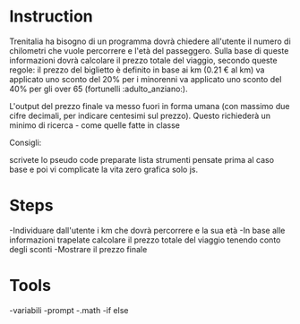 # Instruction

Trenitalia ha bisogno di un programma dovrà chiedere all'utente il numero di chilometri che vuole percorrere e l'età del passeggero.
Sulla base di queste informazioni dovrà calcolare il prezzo totale del viaggio, secondo queste regole:
il prezzo del biglietto è definito in base ai km (0.21 € al km)
va applicato uno sconto del 20% per i minorenni
va applicato uno sconto del 40% per gli over 65 (fortunelli :adulto_anziano:).

L'output del prezzo finale va messo fuori in forma umana (con massimo due cifre decimali, per indicare centesimi sul prezzo).
Questo richiederà un minimo di ricerca - come quelle fatte in classe

Consigli:

scrivete lo pseudo code
preparate lista strumenti
pensate prima al caso base e poi vi complicate la vita
zero grafica solo js.

# Steps

-Individuare dall'utente i km che dovrà percorrere e la sua età
-In base alle informazioni trapelate calcolare il prezzo totale del viaggio tenendo conto degli sconti
-Mostrare il prezzo finale

# Tools

-variabili
-prompt
-.math
-if else
